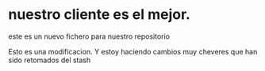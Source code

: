 # nuestro cliente es el mejor.
este es un nuevo fichero para nuestro repositorio

Esto es una modificacion. Y estoy haciendo cambios muy cheveres que han sido retomados del stash
